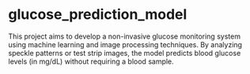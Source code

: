 # glucose_prediction_model
This project aims to develop a non-invasive glucose monitoring system using machine learning and image processing techniques. By analyzing speckle patterns or test strip images, the model predicts blood glucose levels (in mg/dL) without requiring a blood sample.

